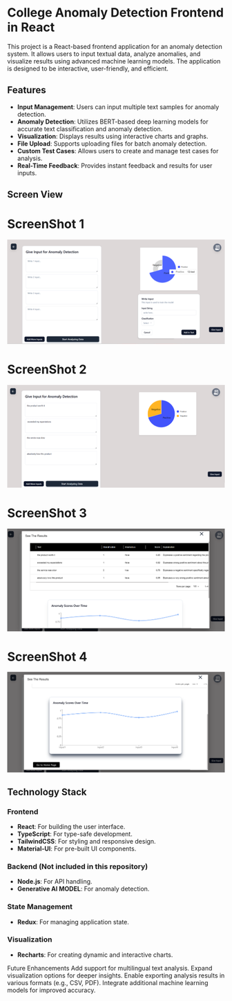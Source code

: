 # College Anomaly Detection Frontend in React

This project is a React-based frontend application for an anomaly detection system. It allows users to input textual data, analyze anomalies, and visualize results using advanced machine learning models. The application is designed to be interactive, user-friendly, and efficient.

## Features

- **Input Management**: Users can input multiple text samples for anomaly detection.
- **Anomaly Detection**: Utilizes BERT-based deep learning models for accurate text classification and anomaly detection.
- **Visualization**: Displays results using interactive charts and graphs.
- **File Upload**: Supports uploading files for batch anomaly detection.
- **Custom Test Cases**: Allows users to create and manage test cases for analysis.
- **Real-Time Feedback**: Provides instant feedback and results for user inputs.


## Screen View

# ScreenShot 1
![Docs Editor 1](./client/public/screenshots/screenshot-anomaly-d-4.png)

# ScreenShot 2
![Docs Editor 1](./client/public/screenshots/screenshot-anomaly-d-1.png)

# ScreenShot 3
![Docs Editor 2](./client/public/screenshots/screenshot-anomaly-d-2.png)

# ScreenShot 4
![Docs Editor 2](./client/public/screenshots/screenshot-anomaly-d-3.png)



## Technology Stack

### Frontend
- **React**: For building the user interface.
- **TypeScript**: For type-safe development.
- **TailwindCSS**: For styling and responsive design.
- **Material-UI**: For pre-built UI components.

### Backend (Not included in this repository)
- **Node.js**: For API handling.
- **Generative AI MODEL**: For anomaly detection.

### State Management
- **Redux**: For managing application state.

### Visualization
- **Recharts**: For creating dynamic and interactive charts.

Future Enhancements
Add support for multilingual text analysis.
Expand visualization options for deeper insights.
Enable exporting analysis results in various formats (e.g., CSV, PDF).
Integrate additional machine learning models for improved accuracy.


